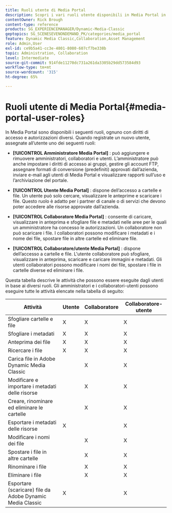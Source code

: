```yaml
---
title: Ruoli utente di Media Portal
description: Scopri i vari ruoli utente disponibili in Media Portal in Adobe Dynamic Media Classic.
contentOwner: Rick Brough
content-type: reference
products: SG_EXPERIENCEMANAGER/Dynamic-Media-Classic
geptopics: SG_SCENESEVENONDEMAND_PK/categories/media_portal
feature: Dynamic Media Classic,Collaboration,Asset Management
role: Admin,User
exl-id: ce9b5a41-cc3e-4801-8080-607cf7be338b
topic: Administration, Collaboration
level: Intermediate
source-git-commit: 914fde11270dc731a261da3305b29dd573584d93
workflow-type: tm+mt
source-wordcount: '315'
ht-degree: 65%

---
```


# Ruoli utente di Media Portal{#media-portal-user-roles}

In Media Portal sono disponibili i seguenti ruoli, ognuno con diritti di accesso e autorizzazioni diversi. Quando registrate un nuovo utente, assegnate all’utente uno dei seguenti ruoli:

* **[!UICONTROL Amministratore Media Portal]** : può aggiungere e rimuovere amministratori, collaboratori e utenti. L’amministratore può anche impostare i diritti di accesso ai gruppi, gestire gli account FTP, assegnare formati di conversione (predefiniti) approvati dall’azienda, inviare e-mail agli utenti di Media Portal e visualizzare rapporti sull’uso e l’archiviazione del portale.

* **[!UICONTROL Utente Media Portal]** : dispone dell’accesso a cartelle e file. Un utente può solo cercare, visualizzare le anteprime e scaricare i file. Questo ruolo è adatto per i partner di canale o di servizi che devono poter accedere alle risorse approvate dall’azienda.

* **[!UICONTROL Collaboratore Media Portal]** : consente di caricare, visualizzare in anteprima e sfogliare file e metadati nelle aree per le quali un amministratore ha concesso le autorizzazioni. Un collaboratore non può scaricare i file. I collaboratori possono modificare i metadati e i nome dei file, spostare file in altre cartelle ed eliminare file.

* **[!UICONTROL Collaboratore/utente Media Portal]** : dispone dell’accesso a cartelle e file. L&#39;utente collaboratore può sfogliare, visualizzare in anteprima, scaricare e caricare immagini e metadati. Gli utenti collaboratori possono modificare i nomi dei file, spostare i file in cartelle diverse ed eliminare i file.

Questa tabella descrive le attività che possono essere eseguite dagli utenti in base ai diversi ruoli. Gli amministratori e i collaboratori-utenti possono eseguire tutte le attività elencate nella tabella di seguito:

| Attività | Utente | Collaboratore | Collaboratore-utente |
| --- | --- | --- | --- |
| Sfogliare cartelle e file | X | X | X |
| Sfogliare i metadati | X | X | X |
| Anteprima dei file | X | X | X |
| Ricercare i file | X | X | X |
| Carica file in Adobe Dynamic Media Classic | | X | X |
| Modificare e importare i metadati delle risorse | | X | X |
| Creare, rinominare ed eliminare le cartelle | | X | X |
| Esportare i metadati delle risorse | X | | X |
| Modificare i nomi dei file | | X | X |
| Spostare i file in altre cartelle | | X | X |
| Rinominare i file | | X | X |
| Eliminare i file | | X | X |
| Esportare (scaricare) file da Adobe Dynamic Media Classic | X | | X |
